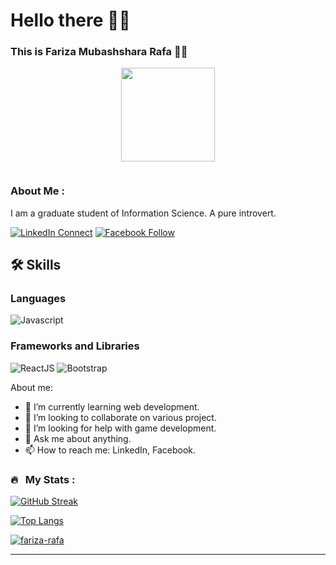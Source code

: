 # Hello there 👋🏼

### This is Fariza Mubashshara Rafa 👋🏼

<p align="center"><img src="https://pngtree.com/freepng/elegant-muslimah-with-assalamualaikum-greetings-png_6542537.html" width="150"/></p>
<p align="center">
</p>
<p align="center">

</p>
<p align="center"><img src="https://komarev.com/ghpvc/?username=fariza-rafa&style=flat-square&color=blue" alt=""></p>



### About Me :

I am a graduate student of Information Science. A pure introvert.

[![LinkedIn Connect](https://img.shields.io/badge/%20-Connect-black?color=14171A&labelColor=212121&logo=linkedin&logoColor=ffffff)](https://www.linkedin.com/in/fariza-rafa/)
[![Facebook Follow](https://img.shields.io/badge/%20-Connect-black?color=14171A&labelColor=1976d2&logo=facebook&logoColor=ffffff)](https://www.facebook.com/fariza.rafaa)

## 🛠️ Skills

### Languages

![Javascript](https://img.shields.io/badge/JavaScript-323330?style=for-the-badge&logo=javascript&logoColor=F7DF1E)

### Frameworks and Libraries

![ReactJS](https://img.shields.io/badge/react-%2320232a.svg?style=for-the-badge&logo=react&logoColor=%2361DAFB)
![Bootstrap](https://img.shields.io/badge/Bootstrap-563D7C?style=for-the-badge&logo=bootstrap&logoColor=white)

About me:

<!-- - 🔭 I’m currently working on Impel IT Solutions -->
- 🌱 I’m currently learning web development.
- 👯 I’m looking to collaborate on various project.
- 🤔 I’m looking for help with game development.
- 💬 Ask me about anything.
- 📫 How to reach me: LinkedIn, Facebook.


### 🔥 &nbsp; My Stats :
[![GitHub Streak](http://github-readme-streak-stats.herokuapp.com?user=fariza-rafa&theme=dark&background=000000)](https://git.io/streak-stats)

[![Top Langs](https://github-readme-stats.vercel.app/api/top-langs/?username=fariza-rafa&layout=compact&theme=vision-friendly-dark)](https://github.com/anuraghazra/github-readme-stats)

<a href="">
  <img align="center" src="https://github-readme-stats.vercel.app/api?username=fariza-rafa&show_icons=true&theme=radical" alt="fariza-rafa"/>
</a>
<hr>

